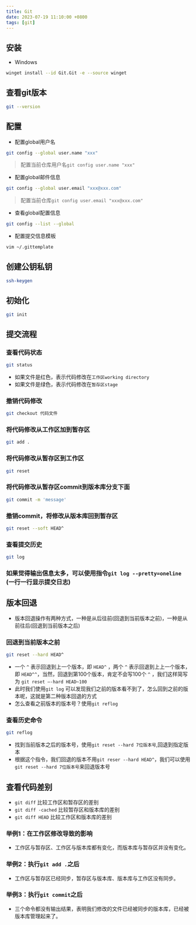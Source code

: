 ```yaml
---
title: Git
date: 2023-07-19 11:10:00 +0800
tags: [git]
---
```

## 安装

- Windows

```sh
winget install --id Git.Git -e --source winget
```

## 查看git版本

```sh
git --version
```

## 配置

- 配置global用户名

```sh
git config --global user.name "xxx"
```

> 配置当前仓库用户名`git config user.name "xxx"`

- 配置global邮件信息

```sh
git config --global user.email "xxx@xxx.com"
```

> 配置当前仓库`git config user.email "xxx@xxx.com"`

- 查看global配置信息

```sh
git config --list --global
```

- 配置提交信息模板

```sh
vim ~/.gittemplate
```

## 创建公钥私钥

```sh
ssh-keygen
```

## 初始化

```sh
git init
```

## 提交流程

### 查看代码状态

```sh
git status
```

- 如果文件是红色，表示代码修改在`工作区working directory`
- 如果文件是绿色，表示代码修改在`暂存区stage`

### 撤销代码修改

```sh
git checkout 代码文件
```

### 将代码修改从工作区加到暂存区

```sh
git add .
```

### 将代码修改从暂存区到工作区

```sh
git reset
```

### 将代码修改从暂存区commit到版本库分支下面

```sh
git commit -m 'message'
```

### 撤销commit，将修改从版本库回到暂存区

```sh
git reset --soft HEAD^
```

### 查看提交历史

```sh
git log
```

###  如果觉得输出信息太多，可以使用指令`git log --pretty=oneline` (一行一行显示提交日志)

## 版本回退

- 版本回退操作有两种方式，一种是从后往前(回退到当前版本之前)，一种是从前往后(回退到当前版本之后)

### 回退到当前版本之前

```sh
git reset --hard HEAD^
```

- 一个 `^` 表示回退到上一个版本，即 `HEAD^` ，两个 `^` 表示回退到上上一个版本，即 `HEAD^^`，当然，回退到第100个版本，肯定不会写100个 `^` ，我们这样简写为 `git reset –-hard HEAD~100`
- 此时我们使用`git log` 可以发现我们之前的版本看不到了，怎么回到之前的版本呢，这就是第二种版本回退的方式
- 怎么查看之前版本的版本号？使用`git reflog`

### 查看历史命令

```sh
git reflog
```

- 找到当前版本之后的版本号，使用`git reset --hard 7位版本号`,回退到指定版本
- 根据这个指令，我们回退的版本不用`git reser --hard HEAD^`，我们可以使用`git reset --hard 7位版本号`来回退版本号

## 查看代码差别

- `git diff` 比较工作区和暂存区的差别
- `git diff -cached` 比较暂存区和版本库的差别
- `git diff HEAD` 比较工作区和版本库的差别

### 举例1：在工作区修改导致的影响

- 工作区与暂存区、工作区与版本库都有变化，而版本库与暂存区并没有变化。

### 举例2：执行`git add .`之后

- 工作区与暂存区已经同步，暂存区与版本库、版本库与工作区没有同步。

### 举例3：执行`git commit`之后

- 三个命令都没有输出结果，表明我们修改的文件已经被同步的版本库，已经被版本库管理起来了。
